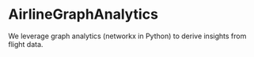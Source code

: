 # AirlineGraphAnalytics
We leverage graph analytics (networkx in Python) to derive insights from flight data.
